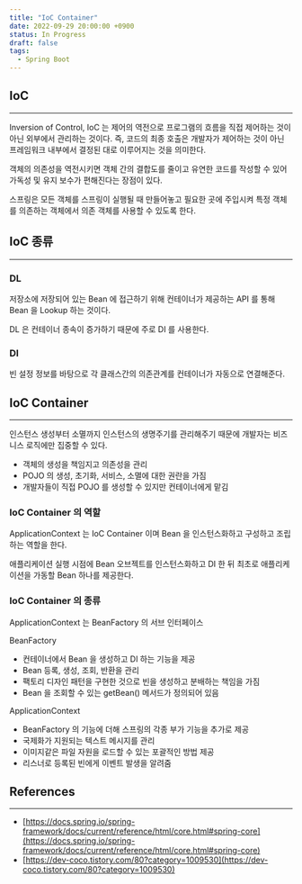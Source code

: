 ```yaml
---
title: "IoC Container"
date: 2022-09-29 20:00:00 +0900
status: In Progress
draft: false
tags:
  - Spring Boot
---
```


## IoC

---

Inversion of Control, IoC 는 제어의 역전으로 프로그램의 흐름을 직접 제어하는 것이 아닌 외부에서 관리하는 것이다. 즉, 코드의 최종 호출은 개발자가 제어하는 것이 아닌 프레임워크 내부에서 결정된 대로 이루어지는 것을 의미한다.

객체의 의존성을 역전시키면 객체 간의 결합도를 줄이고 유연한 코드를 작성할 수 있어 가독성 및 유지 보수가 편해진다는 장점이 있다.

스프링은 모든 객체를 스프링이 실행될 때 만들어놓고 필요한 곳에 주입시켜 특정 객체를 의존하는 객체에서 의존 객체를 사용할 수 있도록 한다.

## IoC 종류

---

### DL

저장소에 저장되어 있는 Bean 에 접근하기 위해 컨테이너가 제공하는 API 를 통해 Bean 을 Lookup 하는 것이다.

DL 은 컨테이너 종속이 증가하기 때문에 주로 DI 를 사용한다.

### DI

빈 설정 정보를 바탕으로 각 클래스간의 의존관계를 컨테이너가 자동으로 연결해준다.

## IoC Container

---

인스턴스 생성부터 소멸까지 인스턴스의 생명주기를 관리해주기 때문에 개발자는 비즈니스 로직에만 집중할 수 있다.

- 객체의 생성을 책임지고 의존성을 관리
- POJO 의 생성, 초기화, 서비스, 소멸에 대한 권란을 가짐
- 개발자들이 직접 POJO 를 생성할 수 있지만 컨테이너에게 맡김

### IoC Container 의 역할

ApplicationContext 는 IoC Container 이며 Bean 을 인스턴스화하고 구성하고 조립하는 역할을 한다.

애플리케이션 실행 시점에 Bean 오브젝트를 인스턴스화하고 DI 한 뒤 최초로 애플리케이션을 가동할 Bean 하나를 제공한다.

### IoC Container 의 종류

ApplicationContext 는 BeanFactory 의 서브 인터페이스

BeanFactory

- 컨테이너에서 Bean 을 생성하고 DI 하는 기능을 제공
- Bean 등록, 생성, 조회, 반환을 관리
- 팩토리 디자인 패턴을 구현한 것으로 빈을 생성하고 분배하는 책임을 가짐
- Bean 을 조회할 수 있는 getBean() 메서드가 정의되어 있음

ApplicationContext

- BeanFactory 의 기능에 더해 스프링의 각종 부가 기능을 추가로 제공
- 국제화가 지원되는 텍스트 메시지를 관리
- 이미지같은 파일 자원을 로드할 수 있는 포괄적인 방법 제공
- 리스너로 등록된 빈에게 이벤트 발생을 알려줌

## References

---

- [https://docs.spring.io/spring-framework/docs/current/reference/html/core.html#spring-core](https://docs.spring.io/spring-framework/docs/current/reference/html/core.html#spring-core)
- [https://dev-coco.tistory.com/80?category=1009530](https://dev-coco.tistory.com/80?category=1009530)

